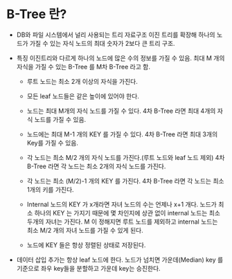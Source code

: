 # B-Tree 란?
* DB와 파일 시스템에서 널리 사용되는 트리 자료구조
	이진 트리를 확장해 하나의 노드가 가질 수 있는 자식 노드의 최대 숫자가 2보다 큰 트리 구조.

* 특징
	이진트리와 다르게 하나의 노드에 많은 수의 정보를 가질 수 있음.
	최대 M 개의 자식을 가질 수 있는 B-Tree 를 M차 B-Tree 라고 함.
	
	* 루트 노드는 최소 2개 이상의 자식을 가진다.
	 
	* 모든 leaf 노드들은 같은 높이에 있어야 한다.
	  
	* 노드는 최대 M개의 자식 노드를 가질 수 있다.
		4차 B-Tree 라면 최대 4개의 자식 노드를 가질 수 있음.
	
	* 노드에는 최대 M-1 개의 KEY 를 가질 수 있다.
		4차 B-Tree 라면 최대 3개의 Key를 가질 수 있음.
	
	* 각 노드는 최소 M/2 개의 자식 노드를 가진다.(루트 노드와 leaf 노드 제외)
		4차 B-Tree 라면 각 노드는 최소 2개의 자식 노드를 가진다.
	
	* 각 노드는 최소 (M/2)-1 개의 KEY 를 가진다.
		4차 B-Tree 라면 각 노드는 최소 1개의 키를 가진다.
	
	* Internal 노드의 KEY 가 x개라면 자녀 노드의 수는 언제나 x+1 개다.
		노드가 최소 하나의 KEY 는 가지기 때문에 몇 차인지에 상관 없이 internal 노드는 최소 두개의 자녀는 가진다.
			M 이 정해지면 루트 노드를 제외하고 internal 노드는 최소 M/2 개의 자녀 노드를 가질 수 있게 된다.
	
	* 노드에 KEY 들은 항상 정렬된 상태로 저장된다.  
	  

* 데이터 삽입
	추가는 항상 leaf 노드에 한다.
	노드가 넘치면 가운데(Median) key 를 기준으로 좌우 key들을 분할하고 가운데 key는 승진한다.
	

